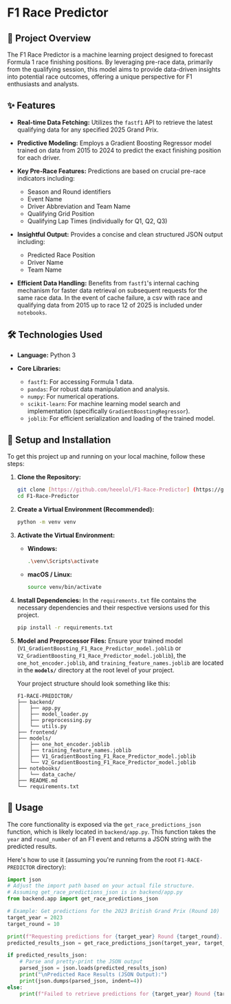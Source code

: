 # F1 Race Predictor

## 🏁 Project Overview

The F1 Race Predictor is a machine learning project designed to forecast Formula 1 race finishing positions. By leveraging pre-race data, primarily from the qualifying session, this model aims to provide data-driven insights into potential race outcomes, offering a unique perspective for F1 enthusiasts and analysts. 

## ✨ Features

* **Real-time Data Fetching:** Utilizes the `fastf1` API to retrieve the latest qualifying data for any specified 2025 Grand Prix.

* **Predictive Modeling:** Employs a Gradient Boosting Regressor model trained on data from 2015 to 2024 to predict the exact finishing position for each driver.

* **Key Pre-Race Features:** Predictions are based on crucial pre-race indicators including:
    * Season and Round identifiers
    * Event Name
    * Driver Abbreviation and Team Name
    * Qualifying Grid Position
    * Qualifying Lap Times (individually for Q1, Q2, Q3)

* **Insightful Output:** Provides a concise and clean structured JSON output including:
    * Predicted Race Position
    * Driver Name
    * Team Name

* **Efficient Data Handling:** Benefits from `fastf1`'s internal caching mechanism for faster data retrieval on subsequent requests for the same race data. In the event of cache failure, a csv with race and qualifying data from 2015 up to race 12 of 2025 is included under `notebooks`.

## 🛠️ Technologies Used

* **Language:** Python 3

* **Core Libraries:**
    * `fastf1`: For accessing Formula 1 data.
    * `pandas`: For robust data manipulation and analysis.
    * `numpy`: For numerical operations.
    * `scikit-learn`: For machine learning model search and implementation (specifically `GradientBoostingRegressor`).
    * `joblib`: For efficient serialization and loading of the trained model.

## 🚀 Setup and Installation

To get this project up and running on your local machine, follow these steps:

1.  **Clone the Repository:**
    ```bash
    git clone [https://github.com/heeelol/F1-Race-Predictor] (https://github.com/heeelol/F1-Race-Predictor)
    cd F1-Race-Predictor
    ```

2.  **Create a Virtual Environment (Recommended):**
    ```bash
    python -m venv venv
    ```

3.  **Activate the Virtual Environment:**
    * **Windows:**
        ```bash
        .\venv\Scripts\activate
        ```
    * **macOS / Linux:**
        ```bash
        source venv/bin/activate
        ```

4.  **Install Dependencies:**
    In the `requirements.txt` file contains the necessary dependencies and their respective versions used for this project. 
    ```bash
    pip install -r requirements.txt
    ```

5.  **Model and Preprocessor Files:**
    Ensure your trained model (`V1_GradientBoosting_F1_Race_Predictor_model.joblib` or `V2_GradientBoosting_F1_Race_Predictor_model.joblib`), the `one_hot_encoder.joblib`, and `training_feature_names.joblib` are located in the **`models/`** directory at the root level of your project.

    Your project structure should look something like this:

    ```
    F1-RACE-PREDICTOR/
    ├── backend/
    │   ├── app.py                     
    │   ├── model_loader.py
    │   ├── preprocessing.py
    │   └── utils.py
    ├── frontend/
    ├── models/
    │   ├── one_hot_encoder.joblib
    │   ├── training_feature_names.joblib
    │   ├── V1_GradientBoosting_F1_Race_Predictor_model.joblib
    │   └── V2_GradientBoosting_F1_Race_Predictor_model.joblib
    ├── notebooks/
    │   └── data_cache/
    ├── README.md
    └── requirements.txt
    ```

## 🚀 Usage

The core functionality is exposed via the `get_race_predictions_json` function, which is likely located in `backend/app.py`. This function takes the `year` and `round_number` of an F1 event and returns a JSON string with the predicted results.

Here's how to use it (assuming you're running from the root `F1-RACE-PREDICTOR` directory):

```python
import json
# Adjust the import path based on your actual file structure.
# Assuming get_race_predictions_json is in backend/app.py
from backend.app import get_race_predictions_json 

# Example: Get predictions for the 2023 British Grand Prix (Round 10)
target_year = 2023
target_round = 10 

print(f"Requesting predictions for {target_year} Round {target_round}...")
predicted_results_json = get_race_predictions_json(target_year, target_round)

if predicted_results_json:
    # Parse and pretty-print the JSON output
    parsed_json = json.loads(predicted_results_json)
    print("\nPredicted Race Results (JSON Output):")
    print(json.dumps(parsed_json, indent=4))
else:
    print(f"Failed to retrieve predictions for {target_year} Round {target_round}.")